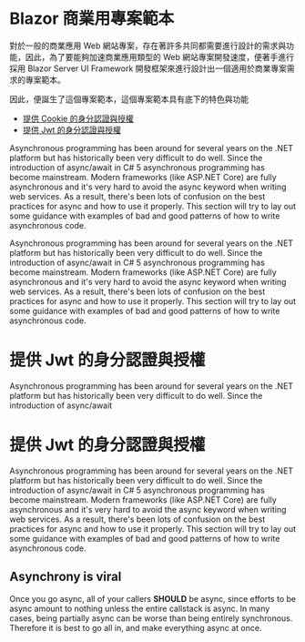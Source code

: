 # Blazor 商業用專案範本

對於一般的商業應用 Web 網站專案，存在著許多共同都需要進行設計的需求與功能，因此，為了要能夠加速商業應用類型的 Web 網站專案開發速度，便著手進行採用 Blazor Server UI Framework 開發框架來進行設計出一個適用於商業專案需求的專案範本。

因此，便誕生了這個專案範本，這個專案範本具有底下的特色與功能

- [提供 Cookie 的身分認證與授權](#提供-Cookie-的身分認證與授權)
- [提供 Jwt 的身分認證與授權](#提供-Jwt-的身分認證與授權)

Asynchronous programming has been around for several years on the .NET platform but has historically been very difficult to do well. Since the introduction of async/await
in C# 5 asynchronous programming has become mainstream. Modern frameworks (like ASP.NET Core) are fully asynchronous and it's very hard to avoid the async keyword when writing
web services. As a result, there's been lots of confusion on the best practices for async and how to use it properly. This section will try to lay out some guidance with examples of bad and good patterns of how to write asynchronous code.


Asynchronous programming has been around for several years on the .NET platform but has historically been very difficult to do well. Since the introduction of async/await
in C# 5 asynchronous programming has become mainstream. Modern frameworks (like ASP.NET Core) are fully asynchronous and it's very hard to avoid the async keyword when writing
web services. As a result, there's been lots of confusion on the best practices for async and how to use it properly. This section will try to lay out some guidance with examples of bad and good patterns of how to write asynchronous code.


 
# 提供 Jwt 的身分認證與授權

Asynchronous programming has been around for several years on the .NET platform but has historically been very difficult to do well. Since the introduction of async/await

# 提供 Jwt 的身分認證與授權

Asynchronous programming has been around for several years on the .NET platform but has historically been very difficult to do well. Since the introduction of async/await
in C# 5 asynchronous programming has become mainstream. Modern frameworks (like ASP.NET Core) are fully asynchronous and it's very hard to avoid the async keyword when writing
web services. As a result, there's been lots of confusion on the best practices for async and how to use it properly. This section will try to lay out some guidance with examples of bad and good patterns of how to write asynchronous code.

## Asynchrony is viral 

Once you go async, all of your callers **SHOULD** be async, since efforts to be async amount to nothing unless the entire callstack is async. In many cases, being partially async can be worse than being entirely synchronous. Therefore it is best to go all in, and make everything async at once.
